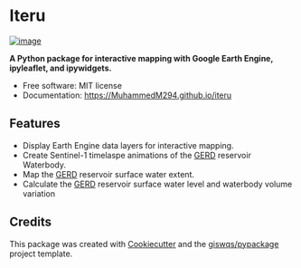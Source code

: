 # Iteru


[![image](https://img.shields.io/pypi/v/iteru.svg)](https://pypi.python.org/pypi/iteru)


**A Python package for interactive mapping with Google Earth Engine, ipyleaflet, and ipywidgets.**


-   Free software: MIT license
-   Documentation: https://MuhammedM294.github.io/iteru
    

## Features


-   Display Earth Engine data layers for interactive mapping.
-   Create Sentinel-1 timelaspe animations of the [GERD](https://en.wikipedia.org/wiki/Grand_Ethiopian_Renaissance_Dam) reservoir Waterbody.
-   Map the [GERD](https://en.wikipedia.org/wiki/Grand_Ethiopian_Renaissance_Dam) reservoir surface water extent.
-   Calculate the [GERD](https://en.wikipedia.org/wiki/Grand_Ethiopian_Renaissance_Dam) reservoir surface water level and waterbody volume variation

## Credits

This package was created with [Cookiecutter](https://github.com/cookiecutter/cookiecutter) and the [giswqs/pypackage](https://github.com/giswqs/pypackage) project template.
